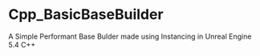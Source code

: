 # Cpp_BasicBaseBuilder
A Simple Performant Base Bulder made using Instancing in Unreal Engine 5.4 C++
